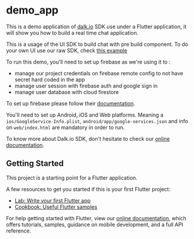 # demo_app

This is a demo application of [dalk.io](https://dalk.io) SDK use under a Flutter application, it will show you how to build a real time chat application.

This is a usage of the UI SDK to build chat with pre build component. To do your own UI use our raw SDK, check [this example](https://github.com/Dalk-io/sdk/tree/master/packages/dart/example)

To run this demo, you'll need to set up firebase as we're using it to :

- manage our project credentials on firebase remote config to not have secret hard coded in the app
- manage user session with firebase auth and google sign in
- manage user database with cloud firestore 

To set up firebase please follow their [documentation](https://pub.dev/packages/firebase_auth).

You'll need to set up Android, iOS and Web platforms. 
Meaning a `ios/GoogleService-Info.plist`, `android/app/google-services.json` and info on `web/index.html` are mandatory in order to run.  

To know more about Dalk.io SDK, don't hesitate to check our [online documentation](https://dalk.io/doc/api/).

## Getting Started

This project is a starting point for a Flutter application.

A few resources to get you started if this is your first Flutter project:

- [Lab: Write your first Flutter app](https://flutter.dev/docs/get-started/codelab)
- [Cookbook: Useful Flutter samples](https://flutter.dev/docs/cookbook)

For help getting started with Flutter, view our
[online documentation](https://flutter.dev/docs), which offers tutorials,
samples, guidance on mobile development, and a full API reference.
